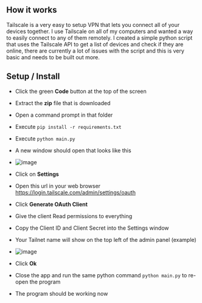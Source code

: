 ## How it works
Tailscale is a very easy to setup VPN that lets you connect all of your devices together. I use Tailscale on all of my computers and wanted a way to easily connect to any of them remotely. I created a simple python script that uses the Tailscale API to get a list of devices and check if they are online, there are currently a lot of issues with the script and this is very basic and needs to be built out more.

## Setup / Install
* Click the green **Code** button at the top of the screen
* Extract the **zip** file that is downloaded
* Open a command prompt in that folder
* Execute `pip install -r requirements.txt`
* Execute `python main.py`
* A new window should open that looks like this
* ![image](https://github.com/Verminfate/Tailscale-remote-access/assets/72428571/ad3f2896-4658-4eac-944f-b42e39cec368)

* Click on **Settings**
* Open this url in your web browser https://login.tailscale.com/admin/settings/oauth
* Click **Generate OAuth Client**
* Give the client Read permissions to everything
* Copy the Client ID and Client Secret into the Settings window
* Your Tailnet name will show on the top left of the admin panel (example)
* ![image](https://github.com/Verminfate/Tailscale-remote-access/assets/72428571/2169a42d-8d36-4a2c-8351-365b70c8457f)

* Click **Ok**
* Close the app and run the same python command `python main.py` to re-open the program
* The program should be working now
